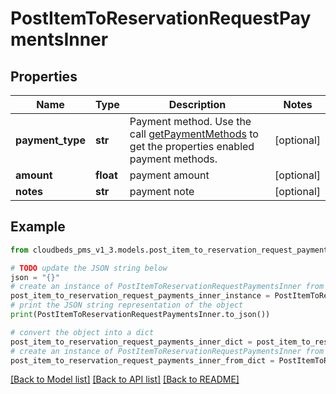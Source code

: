 # PostItemToReservationRequestPaymentsInner


## Properties

Name | Type | Description | Notes
------------ | ------------- | ------------- | -------------
**payment_type** | **str** | Payment method. Use the call [getPaymentMethods](#api-Payment-getPaymentMethods) to get the properties enabled payment methods. | [optional] 
**amount** | **float** | payment amount | [optional] 
**notes** | **str** | payment note | [optional] 

## Example

```python
from cloudbeds_pms_v1_3.models.post_item_to_reservation_request_payments_inner import PostItemToReservationRequestPaymentsInner

# TODO update the JSON string below
json = "{}"
# create an instance of PostItemToReservationRequestPaymentsInner from a JSON string
post_item_to_reservation_request_payments_inner_instance = PostItemToReservationRequestPaymentsInner.from_json(json)
# print the JSON string representation of the object
print(PostItemToReservationRequestPaymentsInner.to_json())

# convert the object into a dict
post_item_to_reservation_request_payments_inner_dict = post_item_to_reservation_request_payments_inner_instance.to_dict()
# create an instance of PostItemToReservationRequestPaymentsInner from a dict
post_item_to_reservation_request_payments_inner_from_dict = PostItemToReservationRequestPaymentsInner.from_dict(post_item_to_reservation_request_payments_inner_dict)
```
[[Back to Model list]](../README.md#documentation-for-models) [[Back to API list]](../README.md#documentation-for-api-endpoints) [[Back to README]](../README.md)


